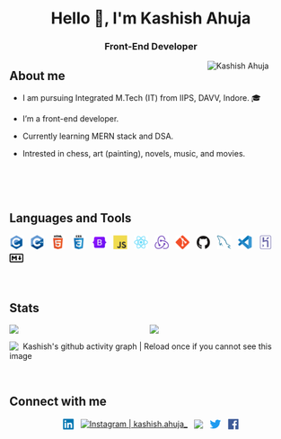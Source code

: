 <h1 align="center">Hello 👋, I'm Kashish Ahuja</h1> 
<h3 align="center">Front-End Developer</h3>

<img width="30%" align="right" alt="Kashish Ahuja" src="https://user-images.githubusercontent.com/55057608/196962872-09ab0293-7565-4ffa-9725-d1cb70a7ea5a.jpeg" />
  
##  About me
<div align="left">
 
- I am pursuing Integrated M.Tech (IT) from IIPS, DAVV, Indore. 🎓
  
- I’m a front-end developer.
  
- Currently learning MERN stack and DSA.
  
- Intrested in chess, art (painting), novels, music, and movies.

</div>

<br/> <br/> <br/>

##  Languages and Tools
<p align="left">
<img src="https://raw.githubusercontent.com/devicons/devicon/master/icons/c/c-original.svg" alt="C" width="5%"/>
&nbsp;
<img src="https://raw.githubusercontent.com/devicons/devicon/master/icons/cplusplus/cplusplus-original.svg" alt="C++" width="5%"/>
&nbsp;
<img src="https://raw.githubusercontent.com/devicons/devicon/master/icons/html5/html5-original-wordmark.svg" alt="HTML" width="5%"/>
&nbsp;
<img src="https://raw.githubusercontent.com/devicons/devicon/master/icons/css3/css3-original-wordmark.svg" alt="CSS" width="5%"/>
&nbsp;
<img src="https://raw.githubusercontent.com/devicons/devicon/master/icons/bootstrap/bootstrap-original.svg" alt="BootStrap" width="5%"/>
&nbsp;
<img src="https://raw.githubusercontent.com/devicons/devicon/master/icons/javascript/javascript-original.svg" alt="JavaScript" width="5%"/>
&nbsp;
<img src="https://raw.githubusercontent.com/devicons/devicon/master/icons/react/react-original.svg" alt="React.js" width="5%"/>
&nbsp;
<img src="https://raw.githubusercontent.com/devicons/devicon/master/icons/redux/redux-original.svg" alt="Redux" width="5%"/>
&nbsp;
<img src="https://raw.githubusercontent.com/devicons/devicon/master/icons/git/git-original.svg" alt="Git" width="5%"/>
&nbsp;
<img src="https://raw.githubusercontent.com/devicons/devicon/master/icons/github/github-original.svg" alt="GitHub" width="5%"/>
&nbsp;
<img src="https://raw.githubusercontent.com/devicons/devicon/master/icons/mysql/mysql-original.svg" alt="MySql" width="5%"/>
&nbsp;
<img src="https://raw.githubusercontent.com/devicons/devicon/master/icons/vscode/vscode-original.svg" alt="VS Code" width="5%"/>
&nbsp;
<img src="https://raw.githubusercontent.com/devicons/devicon/master/icons/heroku/heroku-original.svg" alt="Heroku" width="5%"/>
&nbsp;
<img src="https://raw.githubusercontent.com/devicons/devicon/master/icons/markdown/markdown-original.svg" alt="Markdown" width="5%"/>
</p>

<br/>

##  Stats

<div style="display: flex; flex-direction: row"> 
<img src="https://github-readme-stats.vercel.app/api?username=kashishahuja2002&show_icons=true&theme=gotham" width="49.7%" />
<img src="https://github-readme-streak-stats.herokuapp.com/?user=kashishahuja2002&theme=gotham" width="49.7%" />
</div>

![ &nbsp; Kashish's github activity graph | Reload once if you cannot see this image ](https://gh-readme-activity-graph.herokuapp.com/graph?username=kashishahuja2002&theme=gotham&custom_title=Contribution%20Graph)

<br/>

## Connect with me
<p align="center">
<a href="https://www.linkedin.com/in/kashish-ahuja-1505/"><img align="center" src="https://raw.githubusercontent.com/devicons/devicon/master/icons/linkedin/linkedin-original.svg" alt="LinkedIn | kashish-ahuja-1505" width="4%" /></a>
&nbsp;
<a href="https://www.instagram.com/kashish.ahuja_/"><img align="center" src="https://raw.githubusercontent.com/rahuldkjain/github-profile-readme-generator/master/src/images/icons/Social/instagram.svg" alt="Instagram | kashish.ahuja_" width="4%" /></a>
&nbsp;
<a href="mailto:kashishahuja2002@gmail.com"><img align="center" width="4.5%" src="https://cdn-icons-png.flaticon.com/512/281/281769.png" /></a>
&nbsp;
<a href="https://twitter.com/15kashishahuja"><img align="center" src="https://raw.githubusercontent.com/devicons/devicon/master/icons/twitter/twitter-original.svg" alt="Twitter | 15kashishahuja" width="4%" /></a>
&nbsp;
<a href="https://www.facebook.com/profile.php?id=100085283182091"><img align="center" src="https://raw.githubusercontent.com/devicons/devicon/master/icons/facebook/facebook-original.svg" alt="Facebook" width="4%" /></a>
</p>
